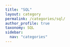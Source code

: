 ```yaml
---
title: "SQL"
layout: category
permalink: /categories/sql/
author_profile: true
taxonomy: SQL
sidebar:
  nav: "categories"
---
```

